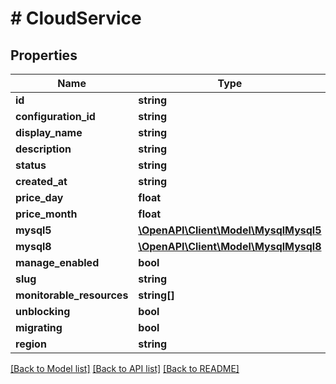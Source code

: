 # # CloudService

## Properties

Name | Type | Description | Notes
------------ | ------------- | ------------- | -------------
**id** | **string** |  | [optional]
**configuration_id** | **string** |  | [optional]
**display_name** | **string** |  | [optional]
**description** | **string** |  | [optional]
**status** | **string** |  | [optional]
**created_at** | **string** |  | [optional]
**price_day** | **float** |  | [optional]
**price_month** | **float** |  | [optional]
**mysql5** | [**\OpenAPI\Client\Model\MysqlMysql5**](MysqlMysql5.md) |  | [optional]
**mysql8** | [**\OpenAPI\Client\Model\MysqlMysql8**](MysqlMysql8.md) |  | [optional]
**manage_enabled** | **bool** |  | [optional]
**slug** | **string** |  | [optional]
**monitorable_resources** | **string[]** |  | [optional]
**unblocking** | **bool** |  | [optional]
**migrating** | **bool** |  | [optional]
**region** | **string** |  | [optional]

[[Back to Model list]](../../README.md#models) [[Back to API list]](../../README.md#endpoints) [[Back to README]](../../README.md)
